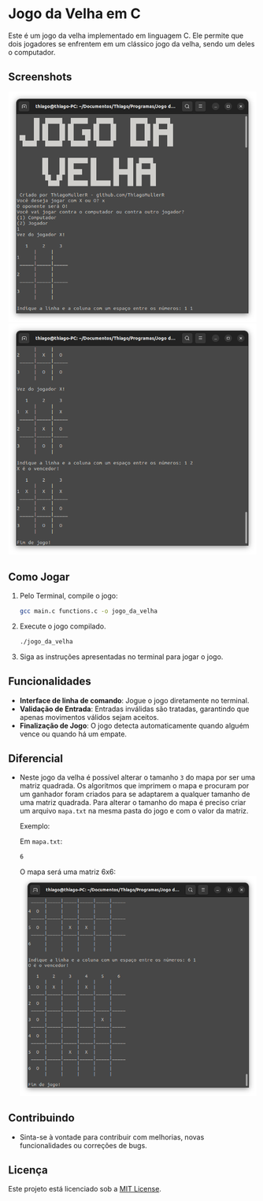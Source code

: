 # Jogo da Velha em C

Este é um jogo da velha implementado em linguagem C. Ele permite que dois jogadores se enfrentem em um clássico jogo da velha, sendo um deles o computador.

## Screenshots

![Captura 1](Capturas/1.png)
![Captura 2](Capturas/2.png)

## Como Jogar

1. Pelo Terminal, compile o jogo:
    ```bash
    gcc main.c functions.c -o jogo_da_velha
    ```

2. Execute o jogo compilado.
    ```bash
    ./jogo_da_velha
    ```
3. Siga as instruções apresentadas no terminal para jogar o jogo.

## Funcionalidades

- **Interface de linha de comando**: Jogue o jogo diretamente no terminal.
- **Validação de Entrada**: Entradas inválidas são tratadas, garantindo que apenas movimentos válidos sejam aceitos.
- **Finalização de Jogo**: O jogo detecta automaticamente quando alguém vence ou quando há um empate.

## Diferencial

-  Neste jogo da velha é possível alterar o tamanho ```3``` do mapa por ser uma matriz quadrada. Os algoritmos que imprimem o mapa e procuram por um ganhador foram criados para se adaptarem a qualquer tamanho de uma matriz quadrada. Para alterar o tamanho do mapa é preciso criar um arquivo ```mapa.txt``` na mesma pasta do jogo e com o valor da matriz.

    Exemplo:

    Em ```mapa.txt```:

    ```bash
    6
    ```

    O mapa será uma matriz 6x6:
    ![Captura 3](Capturas/3.png)

## Contribuindo

- Sinta-se à vontade para contribuir com melhorias, novas funcionalidades ou correções de bugs.

## Licença

Este projeto está licenciado sob a [MIT License](LICENSE).
